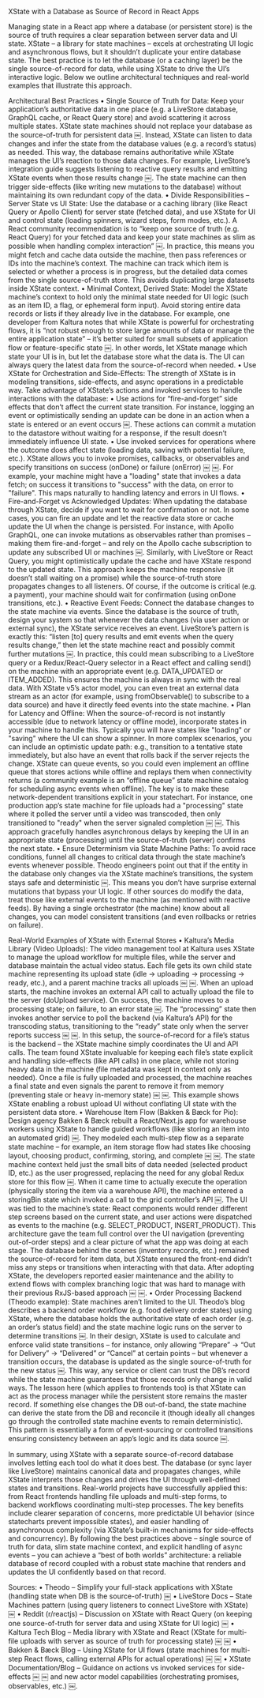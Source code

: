 XState with a Database as Source of Record in React Apps

Managing state in a React app where a database (or persistent store) is the source of truth requires a clear separation between server data and UI state. XState – a library for state machines – excels at orchestrating UI logic and asynchronous flows, but it shouldn’t duplicate your entire database state. The best practice is to let the database (or a caching layer) be the single source-of-record for data, while using XState to drive the UI’s interactive logic. Below we outline architectural techniques and real-world examples that illustrate this approach.

Architectural Best Practices
• Single Source of Truth for Data: Keep your application’s authoritative data in one place (e.g. a LiveStore database, GraphQL cache, or React Query store) and avoid scattering it across multiple states. XState state machines should not replace your database as the source-of-truth for persistent data ￼. Instead, XState can listen to data changes and infer the state from the database values (e.g. a record’s status) as needed. This way, the database remains authoritative while XState manages the UI’s reaction to those data changes. For example, LiveStore’s integration guide suggests listening to reactive query results and emitting XState events when those results change ￼. The state machine can then trigger side-effects (like writing new mutations to the database) without maintaining its own redundant copy of the data.
• Divide Responsibilities – Server State vs UI State: Use the database or a caching library (like React Query or Apollo Client) for server state (fetched data), and use XState for UI and control state (loading spinners, wizard steps, form modes, etc.). A React community recommendation is to “keep one source of truth (e.g. React Query) for your fetched data and keep your state machines as slim as possible when handling complex interaction” ￼. In practice, this means you might fetch and cache data outside the machine, then pass references or IDs into the machine’s context. The machine can track which item is selected or whether a process is in progress, but the detailed data comes from the single source-of-truth store. This avoids duplicating large datasets inside XState context.
• Minimal Context, Derived State: Model the XState machine’s context to hold only the minimal state needed for UI logic (such as an item ID, a flag, or ephemeral form input). Avoid storing entire data records or lists if they already live in the database. For example, one developer from Kaltura notes that while XState is powerful for orchestrating flows, it is “not robust enough to store large amounts of data or manage the entire application state” – it’s better suited for small subsets of application flow or feature-specific state ￼. In other words, let XState manage which state your UI is in, but let the database store what the data is. The UI can always query the latest data from the source-of-record when needed.
• Use XState for Orchestration and Side-Effects: The strength of XState is in modeling transitions, side-effects, and async operations in a predictable way. Take advantage of XState’s actions and invoked services to handle interactions with the database:
• Use actions for “fire-and-forget” side effects that don’t affect the current state transition. For instance, logging an event or optimistically sending an update can be done in an action when a state is entered or an event occurs ￼. These actions can commit a mutation to the datastore without waiting for a response, if the result doesn’t immediately influence UI state.
• Use invoked services for operations where the outcome does affect state (loading data, saving with potential failure, etc.). XState allows you to invoke promises, callbacks, or observables and specify transitions on success (onDone) or failure (onError) ￼ ￼. For example, your machine might have a "loading" state that invokes a data fetch; on success it transitions to "success" with the data, on error to "failure". This maps naturally to handling latency and errors in UI flows.
• Fire-and-Forget vs Acknowledged Updates: When updating the database through XState, decide if you want to wait for confirmation or not. In some cases, you can fire an update and let the reactive data store or cache update the UI when the change is persisted. For instance, with Apollo GraphQL, one can invoke mutations as observables rather than promises – making them fire-and-forget – and rely on the Apollo cache subscription to update any subscribed UI or machines ￼. Similarly, with LiveStore or React Query, you might optimistically update the cache and have XState respond to the updated state. This approach keeps the machine responsive (it doesn’t stall waiting on a promise) while the source-of-truth store propagates changes to all listeners. Of course, if the outcome is critical (e.g. a payment), your machine should wait for confirmation (using onDone transitions, etc.).
• Reactive Event Feeds: Connect the database changes to the state machine via events. Since the database is the source of truth, design your system so that whenever the data changes (via user action or external sync), the XState service receives an event. LiveStore’s pattern is exactly this: “listen [to] query results and emit events when the query results change,” then let the state machine react and possibly commit further mutations ￼. In practice, this could mean subscribing to a LiveStore query or a Redux/React-Query selector in a React effect and calling send() on the machine with an appropriate event (e.g. DATA_UPDATED or ITEM_ADDED). This ensures the machine is always in sync with the real data. With XState v5’s actor model, you can even treat an external data stream as an actor (for example, using fromObservable() to subscribe to a data source) and have it directly feed events into the state machine.
• Plan for Latency and Offline: When the source-of-record is not instantly accessible (due to network latency or offline mode), incorporate states in your machine to handle this. Typically you will have states like "loading" or "saving" where the UI can show a spinner. In more complex scenarios, you can include an optimistic update path: e.g., transition to a tentative state immediately, but also have an event that rolls back if the server rejects the change. XState can queue events, so you could even implement an offline queue that stores actions while offline and replays them when connectivity returns (a community example is an “offline queue” state machine catalog for scheduling async events when offline). The key is to make these network-dependent transitions explicit in your statechart. For instance, one production app’s state machine for file uploads had a "processing" state where it polled the server until a video was transcoded, then only transitioned to "ready" when the server signaled completion ￼ ￼. This approach gracefully handles asynchronous delays by keeping the UI in an appropriate state (processing) until the source-of-truth (server) confirms the next state.
• Ensure Determinism via State Machine Paths: To avoid race conditions, funnel all changes to critical data through the state machine’s events whenever possible. Theodo engineers point out that if the entity in the database only changes via the XState machine’s transitions, the system stays safe and deterministic ￼. This means you don’t have surprise external mutations that bypass your UI logic. If other sources do modify the data, treat those like external events to the machine (as mentioned with reactive feeds). By having a single orchestrator (the machine) know about all changes, you can model consistent transitions (and even rollbacks or retries on failure).

Real-World Examples of XState with External Stores
• Kaltura’s Media Library (Video Uploads): The video management tool at Kaltura uses XState to manage the upload workflow for multiple files, while the server and database maintain the actual video status. Each file gets its own child state machine representing its upload state (idle → uploading → processing → ready, etc.), and a parent machine tracks all uploads ￼ ￼. When an upload starts, the machine invokes an external API call to actually upload the file to the server (doUpload service). On success, the machine moves to a processing state; on failure, to an error state ￼. The “processing” state then invokes another service to poll the backend (via Kaltura’s API) for the transcoding status, transitioning to the “ready” state only when the server reports success ￼ ￼. In this setup, the source-of-record for a file’s status is the backend – the XState machine simply coordinates the UI and API calls. The team found XState invaluable for keeping each file’s state explicit and handling side-effects (like API calls) in one place, while not storing heavy data in the machine (file metadata was kept in context only as needed). Once a file is fully uploaded and processed, the machine reaches a final state and even signals the parent to remove it from memory (preventing stale or heavy in-memory state) ￼ ￼. This example shows XState enabling a robust upload UI without conflating UI state with the persistent data store.
• Warehouse Item Flow (Bakken & Bæck for Pio): Design agency Bakken & Bæck rebuilt a React/Next.js app for warehouse workers using XState to handle guided workflows (like storing an item into an automated grid) ￼. They modeled each multi-step flow as a separate state machine – for example, an item storage flow had states like choosing layout, choosing product, confirming, storing, and complete ￼ ￼. The state machine context held just the small bits of data needed (selected product ID, etc.) as the user progressed, replacing the need for any global Redux store for this flow ￼. When it came time to actually execute the operation (physically storing the item via a warehouse API), the machine entered a storingBin state which invoked a call to the grid controller’s API ￼. The UI was tied to the machine’s state: React components would render different step screens based on the current state, and user actions were dispatched as events to the machine (e.g. SELECT_PRODUCT, INSERT_PRODUCT). This architecture gave the team full control over the UI navigation (preventing out-of-order steps) and a clear picture of what the app was doing at each stage. The database behind the scenes (inventory records, etc.) remained the source-of-record for item data, but XState ensured the front-end didn’t miss any steps or transitions when interacting with that data. After adopting XState, the developers reported easier maintenance and the ability to extend flows with complex branching logic that was hard to manage with their previous RxJS-based approach ￼ ￼.
• Order Processing Backend (Theodo example): State machines aren’t limited to the UI. Theodo’s blog describes a backend order workflow (e.g. food delivery order states) using XState, where the database holds the authoritative state of each order (e.g. an order’s status field) and the state machine logic runs on the server to determine transitions ￼. In their design, XState is used to calculate and enforce valid state transitions – for instance, only allowing “Prepare” -> “Out for Delivery” -> “Delivered” or “Cancel” at certain points – but whenever a transition occurs, the database is updated as the single source-of-truth for the new status ￼. This way, any service or client can trust the DB’s record while the state machine guarantees that those records only change in valid ways. The lesson here (which applies to frontends too) is that XState can act as the process manager while the persistent store remains the master record. If something else changes the DB out-of-band, the state machine can derive the state from the DB and reconcile it (though ideally all changes go through the controlled state machine events to remain deterministic). This pattern is essentially a form of event-sourcing or controlled transitions ensuring consistency between an app’s logic and its data source ￼.

In summary, using XState with a separate source-of-record database involves letting each tool do what it does best. The database (or sync layer like LiveStore) maintains canonical data and propagates changes, while XState interprets those changes and drives the UI through well-defined states and transitions. Real-world projects have successfully applied this: from React frontends handling file uploads and multi-step forms, to backend workflows coordinating multi-step processes. The key benefits include clearer separation of concerns, more predictable UI behavior (since statecharts prevent impossible states), and easier handling of asynchronous complexity (via XState’s built-in mechanisms for side-effects and concurrency). By following the best practices above – single source of truth for data, slim state machine context, and explicit handling of async events – you can achieve a “best of both worlds” architecture: a reliable database of record coupled with a robust state machine that renders and updates the UI confidently based on that record.

Sources:
• Theodo – Simplify your full-stack applications with XState (handling state when DB is the source-of-truth) ￼
• LiveStore Docs – State Machines pattern (using query listeners to connect LiveStore with XState) ￼
• Reddit (r/reactjs) – Discussion on XState with React Query (on keeping one source-of-truth for server data and using XState for UI logic) ￼
• Kaltura Tech Blog – Media library with XState and React (XState for multi-file uploads with server as source of truth for processing state) ￼ ￼
• Bakken & Bæck Blog – Using XState for UI flows (state machines for multi-step React flows, calling external APIs for actual operations) ￼ ￼
• XState Documentation/Blog – Guidance on actions vs invoked services for side-effects ￼ ￼ and new actor model capabilities (orchestrating promises, observables, etc.) ￼.
